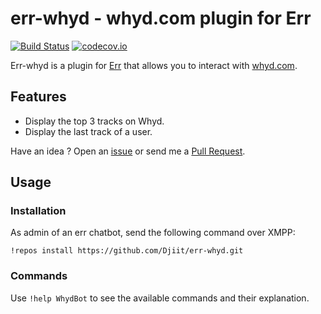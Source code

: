 # err-whyd - whyd.com plugin for Err

[![Build Status](https://travis-ci.org/Djiit/err-whyd.svg?branch=master)](https://travis-ci.org/Djiit/err-whyd) [![codecov.io](https://codecov.io/github/Djiit/err-whyd/coverage.svg?branch=master)](https://codecov.io/github/Djiit/err-whyd?branch=master)

Err-whyd is a plugin for [Err](https://errbot.io) that allows you to interact with [whyd.com](https://whyd.com).

## Features

* Display the top 3 tracks on Whyd.
* Display the last track of a user.

Have an idea ? Open an [issue](https://github.com/Djiit/err-whyd/issues) or send me a [Pull Request](https://github.com/Djiit/err-whyd/pulls).

## Usage

### Installation

As admin of an err chatbot, send the following command over XMPP:

```
!repos install https://github.com/Djiit/err-whyd.git
```

### Commands

Use `!help WhydBot` to see the available commands and their explanation.
